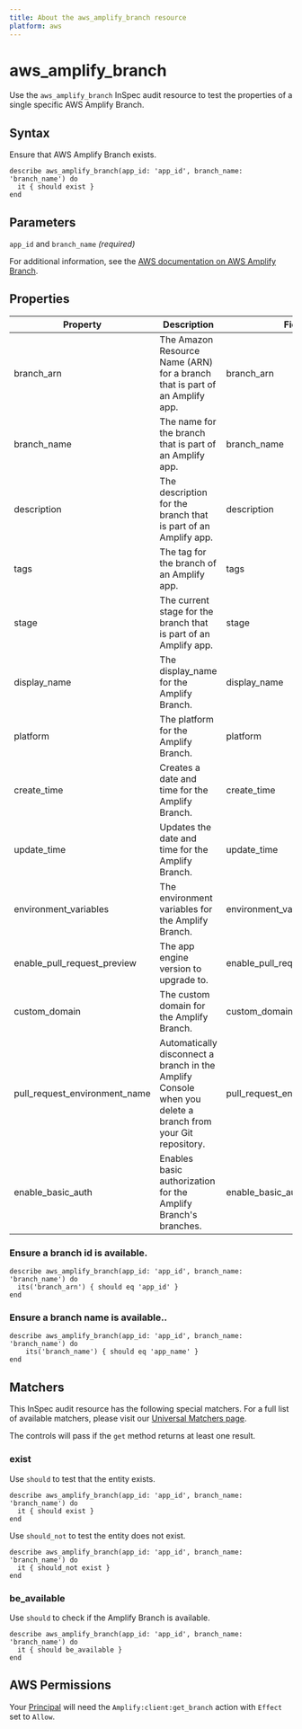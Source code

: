 ```yaml
---
title: About the aws_amplify_branch resource
platform: aws
---
```


# aws\_amplify\_branch

Use the `aws_amplify_branch` InSpec audit resource to test the properties of a single specific AWS Amplify Branch.

## Syntax

Ensure that AWS Amplify Branch exists.

    describe aws_amplify_branch(app_id: 'app_id', branch_name: 'branch_name') do
      it { should exist }
    end

## Parameters

`app_id` and `branch_name` _(required)_

For additional information, see the [AWS documentation on AWS Amplify Branch](https://docs.aws.amazon.com/amplify/latest/APIReference/API_App.html).

## Properties

| Property | Description| Field|
| --- | --- | --- |
| branch_arn | The Amazon Resource Name (ARN) for a branch that is part of an Amplify app. | branch_arn |
| branch_name | The name for the branch that is part of an Amplify app. | branch_name |
| description | The description for the branch that is part of an Amplify app. | description |
| tags | The tag for the branch of an Amplify app. | tags |
| stage | The current stage for the branch that is part of an Amplify app. | stage |
| display_name | The display_name for the Amplify Branch. | display_name |
| platform | The platform for the Amplify Branch. | platform |
| create_time | Creates a date and time for the Amplify Branch. | create_time |
| update_time | Updates the date and time for the Amplify Branch.  | update_time |
| environment_variables | The environment variables for the Amplify Branch. | environment_variables |
| enable_pull_request_preview | The app engine version to upgrade to.  | enable_pull_request_preview |
| custom_domain | The custom domain for the Amplify Branch. | custom_domain |
| pull_request_environment_name | Automatically disconnect a branch in the Amplify Console when you delete a branch from your Git repository. | pull_request_environment_name |
| enable_basic_auth |Enables basic authorization for the Amplify Branch's branches. | enable_basic_auth |



### Ensure a branch id is available.

    describe aws_amplify_branch(app_id: 'app_id', branch_name: 'branch_name') do
      its('branch_arn') { should eq 'app_id' }
    end

### Ensure a branch name is available..

    describe aws_amplify_branch(app_id: 'app_id', branch_name: 'branch_name') do
        its('branch_name') { should eq 'app_name' }
    end

## Matchers

This InSpec audit resource has the following special matchers. For a full list of available matchers, please visit our [Universal Matchers page](https://www.inspec.io/docs/reference/matchers/).

The controls will pass if the `get` method returns at least one result.

### exist

Use `should` to test that the entity exists.

    describe aws_amplify_branch(app_id: 'app_id', branch_name: 'branch_name') do
      it { should exist }
    end

Use `should_not` to test the entity does not exist.

    describe aws_amplify_branch(app_id: 'app_id', branch_name: 'branch_name') do
      it { should_not exist }
    end

### be_available

Use `should` to check if the Amplify Branch is available.

    describe aws_amplify_branch(app_id: 'app_id', branch_name: 'branch_name') do
      it { should be_available }
    end

## AWS Permissions

Your [Principal](https://docs.aws.amazon.com/IAM/latest/UserGuide/intro-structure.html#intro-structure-principal) will need the `Amplify:client:get_branch` action with `Effect` set to `Allow`.
